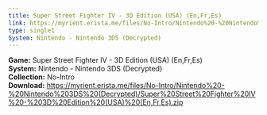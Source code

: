 ```yaml
---
title: Super Street Fighter IV - 3D Edition (USA) (En,Fr,Es)
link: https://myrient.erista.me/files/No-Intro/Nintendo%20-%20Nintendo%203DS%20(Decrypted)/Super%20Street%20Fighter%20IV%20-%203D%20Edition%20(USA)%20(En,Fr,Es).zip
type: single1
System: Nintendo - Nintendo 3DS (Decrypted)
---
```

<b>Game:</b> Super Street Fighter IV - 3D Edition (USA) (En,Fr,Es)<br>
<b>System:</b> Nintendo - Nintendo 3DS (Decrypted)<br>
<b>Collection:</b> No-Intro<br>
<b>Download:</b> https://myrient.erista.me/files/No-Intro/Nintendo%20-%20Nintendo%203DS%20(Decrypted)/Super%20Street%20Fighter%20IV%20-%203D%20Edition%20(USA)%20(En,Fr,Es).zip